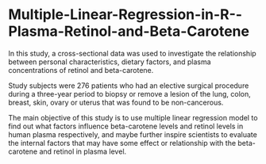 # Multiple-Linear-Regression-in-R--Plasma-Retinol-and-Beta-Carotene
In this study, a cross-sectional data was used to investigate the relationship between personal characteristics, dietary factors, and plasma concentrations of retinol and beta-carotene. 

Study subjects were 276 patients who had an elective surgical procedure during a three-year period to biopsy or remove a lesion of the lung, colon, breast, skin, ovary or uterus that was found to be non-cancerous.

The main objective of this study is to use multiple linear regression model to find out what factors influence beta-carotene levels and retinol levels in human plasma respectively, and maybe further inspire scientists to evaluate the internal factors that may have some effect or relationship with the beta-carotene and retinol in plasma level.
